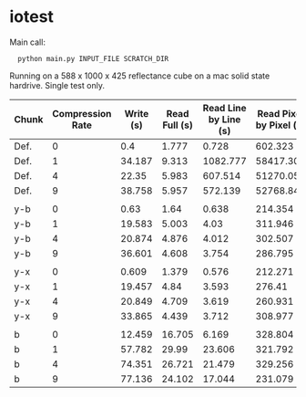 # iotest

Main call:
```
  python main.py INPUT_FILE SCRATCH_DIR
```

Running on a 588 x 1000 x 425 reflectance cube on a mac solid state hardrive.  Single test only.

| Chunk | Compression Rate | Write (s) | Read Full (s) | Read Line by Line (s) | Read Pixel by Pixel (s) | Size (MB) |
| ----- | ---------------- | --------- | ------------- | --------------------- | ----------------------- | --------- |
| Def.  | 0                | 0.4       | 1.777         | 0.728                 | 602.323                 | 953       |
| Def.  | 1                | 34.187    | 9.313         | 1082.777              | 58417.306               | 679       |
| Def.  | 4                | 22.35     | 5.983         | 607.514               | 51270.058               | 677       |
| Def.  | 9                | 38.758    | 5.957         | 572.139               | 52768.848               | 671       |
|       |                  |           |               |                       |                         |           |
| y-b   | 0                | 0.63      | 1.64          | 0.638                 | 214.354                 | 953       |
| y-b   | 1                | 19.583    | 5.003         | 4.03                  | 311.946                 | 713       |
| y-b   | 4                | 20.874    | 4.876         | 4.012                 | 302.507                 | 714       |
| y-b   | 9                | 36.601    | 4.608         | 3.754                 | 286.795                 | 707       |
|       |                  |           |               |                       |                         |           |
| y-x   | 0                | 0.609     | 1.379         | 0.576                 | 212.271                 | 953       |
| y-x   | 1                | 19.457    | 4.84          | 3.593                 | 276.41                  | 713       |
| y-x   | 4                | 20.849    | 4.709         | 3.619                 | 260.931                 | 714       |
| y-x   | 9                | 33.865    | 4.439         | 3.712                 | 308.977                 | 707       |
|       |                  |           |               |                       |                         |           |
| b     | 0                | 12.459    | 16.705        | 6.169                 | 328.804                 | 986       |
| b     | 1                | 57.782    | 29.99         | 23.606                | 321.792                 | 834       |
| b     | 4                | 74.351    | 26.721        | 21.479                | 329.256                 | 830       |
| b     | 9                | 77.136    | 24.102        | 17.044                | 231.079                 | 827       |
